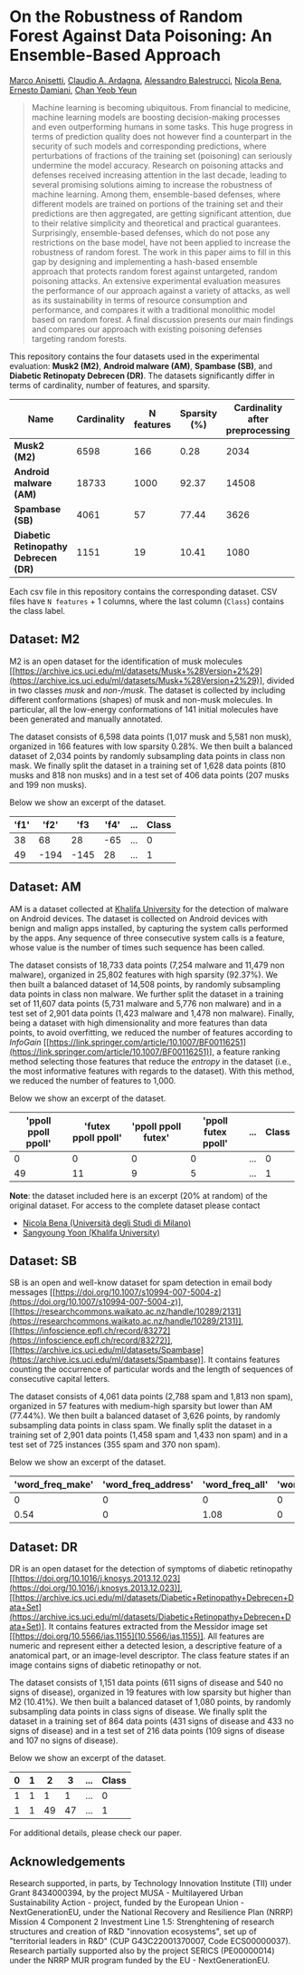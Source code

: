 # On the Robustness of Random Forest Against Data Poisoning: An Ensemble-Based Approach

[Marco Anisetti](https://homes.di.unimi.it/anisetti), [Claudio A. Ardagna](https://homes.di.unimi.it/ardagna), [Alessandro Balestrucci](https://sites.google.com/view/alessandrobalestrucci/scientific-activity), [Nicola Bena](https://homes.di.unimi.it/bena), [Ernesto Damiani](https://sesar.di.unimi.it/staff/ernesto-damiani/), [Chan Yeob Yeun](https://www.ku.ac.ae/academics/college-of-engineering/department/department-of-electrical-engineering-and-computer-science/people/dr-chan-yeob-yeun)

>  Machine learning is becoming ubiquitous. From financial to medicine, machine learning models are boosting decision-making processes and even outperforming humans in some tasks. This huge progress in terms of prediction quality does not however find a counterpart in the security of such models and corresponding predictions, where perturbations of fractions of the training set (poisoning) can seriously undermine the model accuracy. Research on poisoning attacks and defenses received increasing attention in the last decade, leading to several promising solutions aiming to increase the robustness of machine learning. Among them, ensemble-based defenses, where different models are trained on portions of the training set and their predictions are then aggregated, are getting significant attention, due to their relative simplicity and theoretical and practical guarantees. Surprisingly, ensemble-based defenses, which do not pose any restrictions on the base model, have not been applied to increase the robustness of random forest. The work in this paper aims to fill in this gap by designing and implementing a hash-based ensemble approach that protects random forest against untargeted, random poisoning attacks. An extensive experimental evaluation measures the performance of our approach against a variety of attacks, as well as its sustainability in terms of resource consumption and performance, and compares it with a traditional monolithic model based on random forest. A final discussion presents our main findings and compares our approach with existing poisoning defenses targeting random forests.

This repository contains the four datasets used in the experimental evaluation: **Musk2 (M2)**, **Android malware (AM)**, **Spambase (SB)**, and **Diabetic Retinopaty Debrecen (DR)**. The datasets significantly differ in terms of cardinality, number of features, and sparsity.

| Name | Cardinality | N features | Sparsity (%) | Cardinality after preprocessing | File name |
| - | - | - | - | - | - |
| **Musk2 (M2)** | 6598 | 166 | 0.28 | 2034 | [m2.csv](m2.csv) |
| **Android malware (AM)** | 18733 | 1000 | 92.37 | 14508 | [am.csv](am.csv) |
| **Spambase (SB)** | 4061 | 57 | 77.44 | 3626 | [sb.csv](sb.csv) |
| **Diabetic Retinopathy Debrecen (DR)** | 1151 | 19 | 10.41 | 1080 | [dr.csv](dr.csv) |

Each csv file in this repository contains the corresponding dataset. CSV files have `N features` + 1 columns, where the last column (`Class`) contains the class label.

## Dataset: M2

M2 is an open dataset for the identification of musk molecules [[https://archive.ics.uci.edu/ml/datasets/Musk+%28Version+2%29](https://archive.ics.uci.edu/ml/datasets/Musk+%28Version+2%29)], divided in two classes *musk* and *non\-/musk*. The dataset is collected by including different conformations (shapes) of musk and non-musk molecules. In particular, all the low-energy conformations of 141 initial molecules have been generated and manually annotated.

The dataset consists of 6,598 data points (1,017 musk and 5,581 non musk), organized in 166 features with low sparsity 0.28%. We then built a balanced dataset of 2,034 points by randomly subsampling data points in class non mask. We finally split the dataset in a training set of 1,628 data points (810 musks and 818 non musks) and in a test set of 406 data points (207 musks and 199 non musks).

Below we show an excerpt of the dataset.

| 'f1' | 'f2' | 'f3 | 'f4' | ... | Class |
| - | - | - | - | - | - |
| 38 | 68 | 28| -65 | ... | 0 |
| 49 | -194 | -145 | 28 | ... | 1 |

## Dataset: AM

AM is a dataset collected at [Khalifa University](ku.ac.ae) for the detection of malware on Android devices. The dataset is collected on Android devices with benign and malign apps installed, by capturing the system calls performed by the apps. Any sequence of three consecutive system calls is a feature, whose value is the number of times such sequence has been called.

The dataset consists of 18,733 data points (7,254 malware and 11,479 non malware), organized in 25,802 features with high sparsity (92.37%).  We then built a balanced dataset of 14,508 points, by randomly subsampling data points in class non malware. We further split the dataset in a training set of 11,607 data points (5,731 malware and 5,776 non malware) and in a test set of 2,901 data points (1,423 malware and 1,478 non malware). Finally, being a dataset with high dimensionality and more features than data points, to avoid overfitting, we reduced the number of features according to *InfoGain* [[https://link.springer.com/article/10.1007/BF00116251](https://link.springer.com/article/10.1007/BF00116251)], a feature ranking method selecting those features that reduce the *entropy* in the dataset (i.e., the most informative features with regards to the dataset). With this method, we reduced the number of features to 1,000.

Below we show an excerpt of the dataset.

| 'ppoll ppoll ppoll' | 'futex ppoll ppoll' | 'ppoll ppoll futex' | 'ppoll futex ppoll' | ... | Class |
| - | - | - | - | - | - |
| 0 | 0 | 0| 0 | ... | 0 |
| 49 | 11 | 9 | 5 | ... | 1 |

**Note**: the dataset included here is an excerpt (20% at random) of the original dataset. For access to the complete dataset please contact

- [Nicola Bena (Università degli Studi di Milano)](mailto:nicola.bena@unimi.it)
- [Sangyoung Yoon (Khalifa University)](mailto:sangyoung.yoon@ku.ac.ae)

## Dataset: SB

SB is an open and well-know dataset for spam detection in email body messages [[https://doi.org/10.1007/s10994-007-5004-z](https://doi.org/10.1007/s10994-007-5004-z)], [[https://researchcommons.waikato.ac.nz/handle/10289/2131](https://researchcommons.waikato.ac.nz/handle/10289/2131)], [[https://infoscience.epfl.ch/record/83272](https://infoscience.epfl.ch/record/83272)], [[https://archive.ics.uci.edu/ml/datasets/Spambase](https://archive.ics.uci.edu/ml/datasets/Spambase)]. It contains features counting the occurrence of particular words and the length of sequences of consecutive capital letters.

The dataset consists of 4,061 data points (2,788 spam and 1,813 non spam), organized in 57 features with medium-high sparsity but lower than AM (77.44%). We then built a balanced dataset of 3,626 points, by randomly subsampling data points in class spam. We finally split the dataset in a training set of 2,901 data points (1,458 spam and 1,433 non spam) and in a test set of 725 instances (355 spam and 370 non spam).

Below we show an excerpt of the dataset.

| 'word_freq_make' | 'word_freq_address' | 'word_freq_all' | 'word_freq_3d' | ... | Class |
| - | - | - | - | - | - |
| 0 | 0 | 0 | 0 | ... | 0 |
| 0.54 | 0 | 1.08 | 0 | ... | 1 |

## Dataset: DR

DR is an open dataset for the detection of symptoms of diabetic retinopathy [[https://doi.org/10.1016/j.knosys.2013.12.023](https://doi.org/10.1016/j.knosys.2013.12.023)], [[https://archive.ics.uci.edu/ml/datasets/Diabetic+Retinopathy+Debrecen+Data+Set](https://archive.ics.uci.edu/ml/datasets/Diabetic+Retinopathy+Debrecen+Data+Set)]. It contains features extracted from the Messidor image set [[https://doi.org/10.5566/ias.1155](10.5566/ias.1155)]. All features are numeric and represent either a detected lesion, a descriptive feature of a anatomical part, or an image-level descriptor. The class feature states if an image contains signs of diabetic retinopathy or not.

The dataset consists of 1,151 data points (611 signs of disease and 540 no signs of disease), organized in 19 features with low sparsity but higher than M2 (10.41%). We then built a balanced dataset of 1,080 points, by randomly subsampling data points in class signs of disease. We finally split the dataset in a training set of 864 data points (431 signs of disease and 433 no signs of disease) and in a test set of 216 data points (109 signs of disease and 107 no signs of disease).

Below we show an excerpt of the dataset.

| 0 | 1 | 2 | 3 | ... | Class |
| - | - | - | - | - | - |
| 1 | 1 | 1 | 1 | ... | 0 |
| 1 | 1 | 49 | 47 | ... | 1 |

For additional details, please check our paper.

## Acknowledgements

  Research supported, in parts, by Technology Innovation Institute (TII) under Grant 8434000394, by the project MUSA - Multilayered Urban Sustainability Action - project, funded by the European Union - NextGenerationEU, under the National Recovery and Resilience Plan (NRRP) Mission 4 Component 2 Investment Line 1.5: Strenghtening of research structures and creation of R\&D "innovation ecosystems", set up of "territorial leaders in R\&D" (CUP  G43C22001370007, Code ECS00000037).
  Research partially supported also by the project SERICS (PE00000014) under the NRRP MUR program funded by the EU - NextGenerationEU.